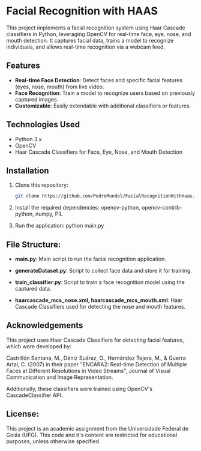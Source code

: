 # Facial Recognition with HAAS

This project implements a facial recognition system using Haar Cascade classifiers in Python, leveraging OpenCV for real-time face, eye, nose, and mouth detection. It captures facial data, trains a model to recognize individuals, and allows real-time recognition via a webcam feed.

## Features

- **Real-time Face Detection**: Detect faces and specific facial features (eyes, nose, mouth) from live video.
- **Face Recognition**: Train a model to recognize users based on previously captured images.
- **Customizable**: Easily extendable with additional classifiers or features.

## Technologies Used

- Python 3.x
- OpenCV
- Haar Cascade Classifiers for Face, Eye, Nose, and Mouth Detection

## Installation

1. Clone this repository:
   ```bash
   git clone https://github.com/PedroMundel/FacialRecognitionWithHaas.git
2. Install the required dependencies:
   opencv-python, opencv-contrib-python, numpy, PIL

3. Run the application:
   python main.py

## File Structure:

- **main.py**: Main script to run the facial recognition application.

- **generateDataset.py**: Script to collect face data and store it for training.

- **train_classifier.py**: Script to train a face recognition model using the captured data.

- **haarcascade_mcs_nose.xml, haarcascade_mcs_mouth.xml**: Haar Cascade Classifiers used for detecting the nose and mouth features.


## Acknowledgements

This project uses Haar Cascade Classifiers for detecting facial features, which were developed by:

Castrillón Santana, M., Déniz Suárez, O., Hernández Tejera, M., & Guerra Artal, C. (2007) in their paper "ENCARA2: Real-time Detection of Multiple Faces at Different Resolutions in Video Streams", Journal of Visual Communication and Image Representation.

Additionally, these classifiers were trained using OpenCV's CascadeClassifier API.

## License:

This project is an academic assignment from the Universidade Federal de Goiás (UFG). This code and it's content are restricted for educational purposes, unless otherwise specified.
